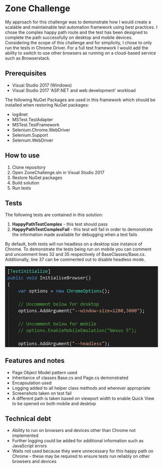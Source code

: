 # Zone Challenge
My approach for this challenge was to demonstrate how I would create a scalable and maintainable test automation framework using best practices. I chose the complex happy path route and the test has been designed to complete the path successfully on desktop and mobile devices. Considering the scope of this challenge and for simplicity, I chose to only run the tests in Chrome Driver. For a full test framework I would add the ability to switch to use other browsers as running on a cloud-based service such as Browserstack.

## Prerequisites
- Visual Studio 2017 (Windows)
- Visual Studio 2017 'ASP.NET and web development' workload

The following NuGet Packages are used in this framework which should be installed when restoring NuGet packages:
- log4net
- MSTest.TestAdapter
- MSTest.TestFramework
- Selenium.Chrome.WebDriver
- Selenium.Support
- Selenium.WebDriver

## How to use
1. Clone repository
2. Open ZoneChallenge.sln in Visual Studio 2017
3. Restore NuGet packages
4. Build solution
5. Run tests

## Tests
The following tests are contained in this solution:
1. **HappyPathTestComplex** - this test should pass
2. **HappyPathTestComplexFail** - this test will fail in order to demonstrate the information made available for debugging when a test fails

By default, both tests will run headless on a desktop size instance of Chrome. To demonstrate the tests being run on mobile you can comment and uncomment lines 32 and 35 respectively of BaseClasses/Base.cs. Additionally, line 37 can be commented out to disable headless mode.

![Test configuration](img/testConfig.png?raw=true "Test configuration")

## Features and notes
- Page Object Model pattern used
- Inheritance of classes Base.cs and Page.cs demonstrated
- Encapsulation used
- Logging added to all helper class methods and wherever appropriate
- Screenshots taken on test fail
- A different path is taken based on viewport width to enable Quick View to be opened on both mobile and desktop

## Technical debt
- Ability to run on browsers and devices other than Chrome not implemented
- Further logging could be added for additional information such as JavaScript errors
- Waits not used because they were unnecessary for this happy path on Chrome - these may be required to ensure tests run reliably on other browsers and devices

